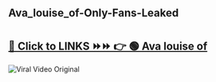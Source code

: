 
 ## Ava_louise_of-Only-Fans-Leaked

# <h2><a href="https://clipsfans.com/Ava_louise_of&ref=git">🔗 Click to LINKS ⏩⏩ 👉 🟢 Ava louise of </a></h2>

<a href="https://clipsfans.com/Ava_louise_of&ref=git" rel="nofollow" data-target="animated-image.originalLink"><img src="https://i.ibb.co.com/xMMVF88/686577567.gif" alt="Viral Video Original" style="max-width: 100%; display: inline-block;" data-target="animated-image.originalImage"></a>
